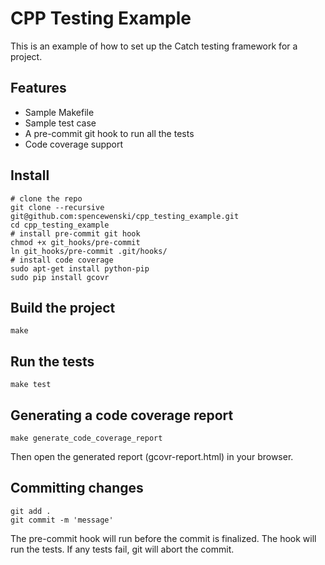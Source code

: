 CPP Testing Example
===================
This is an example of how to set up the Catch testing framework for a project.

Features
--------
- Sample Makefile
- Sample test case
- A pre-commit git hook to run all the tests
- Code coverage support


Install
-------
```
# clone the repo
git clone --recursive git@github.com:spencewenski/cpp_testing_example.git
cd cpp_testing_example
# install pre-commit git hook
chmod +x git_hooks/pre-commit
ln git_hooks/pre-commit .git/hooks/
# install code coverage
sudo apt-get install python-pip
sudo pip install gcovr
```


Build the project
-----------------
```
make
```


Run the tests
-------------
```
make test
```


Generating a code coverage report
---------------------------------
```
make generate_code_coverage_report
```
Then open the generated report (gcovr-report.html) in your browser.


Committing changes
------------------
```
git add .
git commit -m 'message'
```
The pre-commit hook will run before the commit is finalized. The hook will
run the tests. If any tests fail, git will abort the commit.